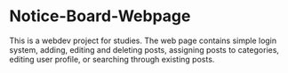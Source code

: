 # Notice-Board-Webpage

This is a webdev project for studies. The web page contains simple login system, adding, editing and deleting posts, assigning posts to categories, editing user profile, or searching through existing posts.


